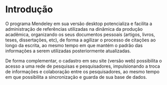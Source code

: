 # Introdução

O programa Mendeley em sua versão desktop potencializa e facilita a administração de referências utilizadas na dinâmica da produção acadêmica, organizando os seus documentos pessoais (artigos, livros, teses, dissertações, etc), de forma a agilizar o processo de citações ao longo da escrita, ao mesmo tempo em que mantém o padrão das informações a serem utilizadas posteriormente atualizadas. 

De forma complementar, o cadastro em seu site (versão web) possibilita o acesso a uma rede de pesquisas e pesquisadores, impulsionando a troca de informações e colaboração entre os pesquisadores, ao mesmo tempo em que possibilita a sincronização e guarda de sua base de dados.